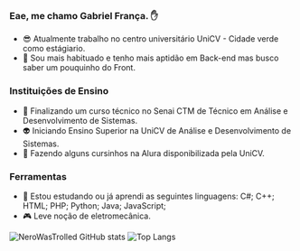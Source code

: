 ### Eae, me chamo Gabriel França. ✋
- 😎 Atualmente trabalho no centro universitário UniCV - Cidade verde como estágiario.
- 👻 Sou mais habituado e tenho mais aptidão em Back-end mas busco saber um pouquinho do Front.

### Instituições de Ensino
- 🤖 Finalizando um curso técnico no Senai CTM de Técnico em Análise e Desenvolvimento de Sistemas.
- 👽 Iniciando Ensino Superior na UniCV de Análise e Desenvolvimento de Sistemas.
- 👾 Fazendo alguns cursinhos na Alura disponibilizada pela UniCV.

### Ferramentas
- 🥶 Estou estudando ou já aprendi as seguintes linguagens:
C#;
C++;
HTML;
PHP;
Python;
Java;
JavaScript;
- 🎮 Leve noção de eletromecânica.

![NeroWasTrolled GitHub stats](https://github-readme-stats.vercel.app/api?username=NeroWasTrolled&show_icons=true&theme=dracula)
![Top Langs](https://github-readme-stats.vercel.app/api/top-langs/?username=NeroWasTrolled&theme=dracula&hide_border=false&include_all_commits=false&count_private=false&layout=compact)

